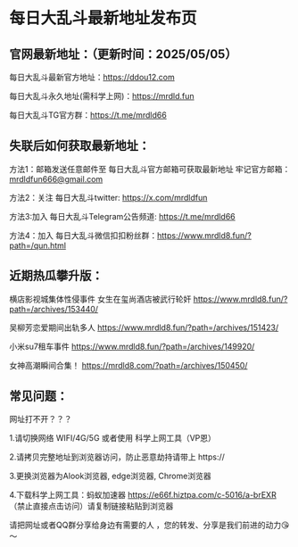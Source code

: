 # 每日大乱斗最新地址发布页

官网最新地址：（更新时间：2025/05/05）
-
 每日大乱斗最新官方地址：https://ddou12.com

 每日大乱斗永久地址(需科学上网)：https://mrdld.fun

 每日大乱斗TG官方群：https://t.me/mrdld66

失联后如何获取最新地址：
-
方法1：邮箱发送任意邮件至 每日大乱斗官方邮箱可获取最新地址
牢记官方邮箱：mrdldfun666@gmail.com

方法2：关注 每日大乱斗twitter:  https://x.com/mrdldfun

方法3:加入 每日大乱斗Telegram公告频道: https://t.me/mrdld66

方法4：加入 每日大乱斗微信扣扣粉丝群：https://www.mrdld8.fun/?path=/qun.html

近期热瓜攀升版：
-
横店影视城集体性侵事件 女生在玺尚酒店被武行轮奸 https://www.mrdld8.fun/?path=/archives/153440/

吴柳芳恋爱期间出轨多人 https://www.mrdld8.fun/?path=/archives/151423/

小米su7租车事件 https://www.mrdld8.fun/?path=/archives/149920/

女神高潮瞬间合集！ https://mrdld8.com/?path=/archives/150450/

常见问题：
-
网址打不开？？？

1.请切换网络 WIFI/4G/5G 或者使用 科学上网工具（VP恩）

2.请拷贝完整地址到浏览器访问，防止恶意劫持请带上 https://

3.更换浏览器为Alook浏览器, edge浏览器, Chrome浏览器

4.下载科学上网工具：蚂蚁加速器 https://e66f.hiztpa.com/c-5016/a-brEXR （禁止直接点击访问）请复制链接粘贴到浏览器

请把网址或者QQ群分享给身边有需要的人 ，您的转发、分享是我们前进的动力😘～
